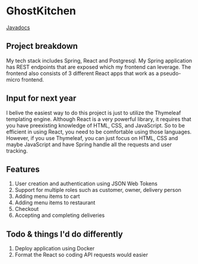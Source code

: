 # GhostKitchen

[Javadocs](https://nimatullo.github.io/GhostKitchen/docs/)

## Project breakdown
My tech stack includes Spring, React and Postgresql. My Spring application has REST endpoints that are exposed which my frontend can leverage. The frontend also consists of 3 different React apps that work as a pseudo-micro frontend. 

## Input for next year
I belive the easiest way to do this project is just to utilize the Thymeleaf templating engine. Although React is a very powerful library, it requires that you have preexisting knowledge of HTML, CSS, and JavaScript. So to be efficient in using React, you need to be comfortable using those languages. However, if you use Thymeleaf, you can just focus on HTML, CSS and maybe JavaScript and have Spring handle all the requests and user tracking.

## Features
1. User creation and authentication using JSON Web Tokens
2. Support for multiple roles such as customer, owner, delivery person
3. Adding menu items to cart
4. Adding menu items to restaurant
5. Checkout
6. Accepting and completing deliveries

## Todo & things I'd do differently
1. Deploy application using Docker
2. Format the React so coding API requests would easier
